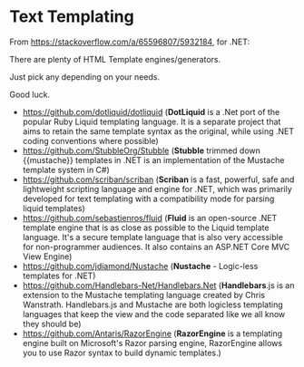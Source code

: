 # Text Templating

From <https://stackoverflow.com/a/65596807/5932184>, for .NET:

There are plenty of HTML Template engines/generators.

Just pick any depending on your needs.

Good luck.

- <https://github.com/dotliquid/dotliquid> (**DotLiquid** is a .Net port
  of the popular Ruby Liquid templating language. It is a separate
  project that aims to retain the same template syntax as the original,
  while using .NET coding conventions where possible)
- <https://github.com/StubbleOrg/Stubble> (**Stubble** trimmed down
  {{mustache}} templates in .NET is an implementation of the Mustache
  template system in C#)
- <https://github.com/scriban/scriban> (**Scriban** is a fast, powerful,
  safe and lightweight scripting language and engine for .NET, which was
  primarily developed for text templating with a compatibility mode for
  parsing liquid templates)
- <https://github.com/sebastienros/fluid> (**Fluid** is an open-source
  .NET template engine that is as close as possible to the Liquid
  template language. It's a secure template language that is also very
  accessible for non-programmer audiences. It also contains an ASP.NET
  Core MVC View Engine)
- <https://github.com/jdiamond/Nustache> (**Nustache** - Logic-less
  templates for .NET)
- <https://github.com/Handlebars-Net/Handlebars.Net> (**Handlebars**.js is
  an extension to the Mustache templating language created by Chris
  Wanstrath. Handlebars.js and Mustache are both logicless templating
  languages that keep the view and the code separated like we all know
  they should be)
- <https://github.com/Antaris/RazorEngine> (**RazorEngine** is a
  templating engine built on Microsoft's Razor parsing engine,
  RazorEngine allows you to use Razor syntax to build dynamic
  templates.)
